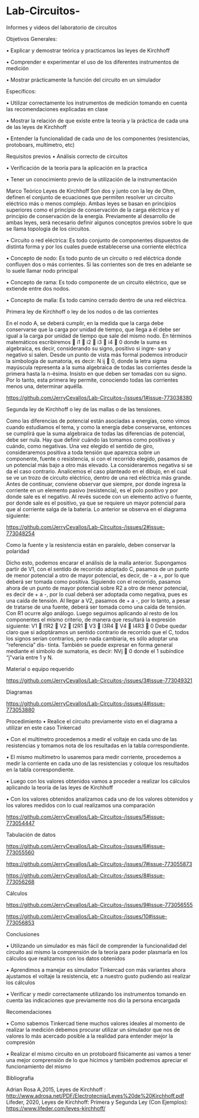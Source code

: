 # Lab-Circuitos-
Informes y videos del laboratorio de circuitos

Objetivos
Generales:

•	Explicar y demostrar teórica y practicamos las leyes de Kirchhoff

•	Comprender e experimentar el uso de los diferentes instrumentos de medición 

•	Mostrar prácticamente la función del circuito en un simulador

Específicos:

•	Utilizar correctamente los instrumentos de medición tomando en cuenta las recomendaciones explicadas en clase 

•	Mostrar la relación de que existe entre la teoría y la práctica de cada una de las leyes de Kirchhoff 

•	Entender la funcionalidad de cada uno de los componentes (resistencias, protoboars, multímetro, etc)

Requisitos previos
•	Análisis correcto de circuitos 

•	Verificación de la teoría para la aplicación en la practica 

•	Tener un conocimiento previo de la utilización de la instrumentación 


Marco Teórico 
Leyes de Kirchhoff
Son dos y junto con la ley de Ohm, definen el conjunto de ecuaciones que permiten resolver un circuito eléctrico más o menos complejo. Ambas leyes se basan en principios superiores como el principio de conservación de la carga eléctrica y el principio de conservación de la energía. Previamente al desarrollo de ambas leyes, será necesario definir algunos conceptos previos sobre lo que se llama topología de los circuitos.

•	Circuito o red eléctrica: Es todo conjunto de componentes dispuestos de distinta forma y por los cuales puede establecerse una corriente eléctrica

•	Concepto de nodo: Es todo punto de un circuito o red eléctrica donde confluyen dos o más corrientes. Si las corrientes son de tres en adelante se lo suele llamar nodo principal

•	Concepto de rama: Es todo componente de un circuito eléctrico, que se extiende entre dos nodos.

•	Concepto de malla: Es todo camino cerrado dentro de una red eléctrica.


Primera ley de Kirchhoff o ley de los nodos o de las corrientes

En el nodo A, se deberá cumplir, en la medida que la carga debe conservarse que la carga por unidad de tiempo, que llega a él debe ser igual a la carga por unidad de tiempo que sale del mismo nodo. En términos matemáticos escribiremos  i1  i2  i3  i4  0 donde la suma es algebraica, es decir, considerando su signo, positivo si ingre- san y negativo si salen. Desde un punto de vista más formal podemos introducir la simbología de sumatoria, es 
decir:	N ij  0, donde la letra sigma mayúscula representa a la suma algebraica de todas las corrientes desde la primera hasta la n-ésima. Insisto en que deben ser tomadas con su signo. Por lo tanto, esta primera ley permite, conociendo todas las corrientes menos una, determinar aquélla.

https://github.com/JerryCevallos/Lab-Circuitos-/issues/1#issue-773038380

Segunda ley de Kirchhoff o ley de las mallas o de las tensiones.
 
Como las diferencias de potencial están asociadas a energías, como vimos cuando estudiamos el tema, y como la energía debe conservarse, entonces se cumplirá que la suma algebraica de todas las diferencias de potencial, debe ser nula. Hay que definir cuándo las tomamos como positivas y cuándo, como negativas.
Una vez elegido el sentido de giro, consideraremos positiva a toda tensión que aparezca sobre un componente, fuente o resistencia, si con el recorrido elegido, pasamos de un potencial más bajo a otro más elevado. La consideraremos negativa si se da el caso contrario.
Analicemos el caso planteado en el dibujo, en el cual se ve un trozo de circuito eléctrico, dentro de una red eléctrica más grande. Antes de continuar, conviene observar que siempre, por donde ingresa la corriente en un elemento pasivo (resistencia), es el polo positivo y por donde sale es el negativo. Al revés sucede con un elemento activo o fuente, por donde sale es el positivo, ya que se requiere un mayor potencial para que al corriente salga de la batería. Lo anterior se observa en el diagrama siguiente:

https://github.com/JerryCevallos/Lab-Circuitos-/issues/2#issue-773048254

Como la fuente y la resistencia están en paralelo, deben conservar la polaridad

Dicho esto, podemos encarar el análisis de la malla anterior.
Supongamos partir de V1, con el sentido de recorrido adoptado C, pasamos de un punto de menor potencial a otro de mayor potencial, es decir, de - a +, por lo que deberá ser tomada como positiva. Siguiendo con el recorrido, pasamos ahora de un punto de mayor potencial sobre R2 a otro de menor potencial, es decir de + a -, por lo cual deberá ser adoptada como 
negativa, pues es una caída de tensión. Al llegar a V2, pasamos de + a -, por lo tanto, a pesar de tratarse de una fuente, deberá ser tomada como una caída de tensión. Con R1 ocurre algo análogo. Luego seguimos aplicando al resto de los componentes el mismo criterio, de manera que resultará la expresión siguiente: V1  I1R2  V2  I2R1  V3  I3R4  V4  I4R3  0 Debe quedar claro que si adoptáramos un sentido contrario de recorrido que el C, todos los signos serían contrarios, pero nada cambiaría, es sólo adoptar una “referencia” dis- tinta.
También se puede expresar en forma general mediante el símbolo de sumatoria, es decir:	         NVj  0 donde el
1
subíndice “j”varía entre 1 y N.


Material o equipo requerido

https://github.com/JerryCevallos/Lab-Circuitos-/issues/3#issue-773049321

Diagramas

https://github.com/JerryCevallos/Lab-Circuitos-/issues/4#issue-773053880

 
Procedimiento 
•	Realice el circuito previamente visto en el diagrama a utilizar en este caso Tinkercad 

•	Con el multímetro procedemos a medir el voltaje en cada uno de las resistencias y tomamos nota de los resultadas en la tabla correspondiente.


•	El mismo multímetro lo usaremos para medir corriente, procedemos a medir la corriente en cada uno de las resistencias y coloque los resultados en la tabla correspondiente.

•	Luego con los valores obtenidos vamos a proceder a realizar los cálculos aplicando la teoría de las leyes de Kirchhoff


•	Con los valores obtenidos analizamos cada uno de los valores obtenidos y los valores medidos con lo cual realizamos una comparación 

https://github.com/JerryCevallos/Lab-Circuitos-/issues/5#issue-773054447


Tabulación de datos

https://github.com/JerryCevallos/Lab-Circuitos-/issues/6#issue-773055560

https://github.com/JerryCevallos/Lab-Circuitos-/issues/7#issue-773055873

https://github.com/JerryCevallos/Lab-Circuitos-/issues/8#issue-773056268

Cálculos

https://github.com/JerryCevallos/Lab-Circuitos-/issues/9#issue-773056555

https://github.com/JerryCevallos/Lab-Circuitos-/issues/10#issue-773056853



Conclusiones

•	Utilizando un simulador es más fácil de comprender la funcionalidad del circuito asi mismo la comprensión de la teoría para poder plasmarla en los cálculos que realizamos con los datos obtenidos

•	Aprendimos a manejar es simulador Tinkercad con más variantes ahora ajustamos el voltaje la resistencia, etc a nuestro gusto pudiendo asi realizar los cálculos

•	Verificar y medir correctamente utilizando los instrumentos tomando en cuenta las indicaciones que previamente nos dio la persona encargada 


Recomendaciones 

•	Como sabemos Tinkercad tiene muchos valores ideales al momento de realizar la medición debemos procurar utilizar un simulador que nos de valores lo más acercado posible a la realidad para entender mejor la compresión 

•	Realizar el mismo circuito en un protoboard físicamente asi vamos a tener una mejor comprensión de lo que hicimos y también podremos apreciar el funcionamiento del mismo


Bibliografia 

Adrian Rosa A,2015, Leyes de Kirchhoff : http://www.adrosa.net/PDF/Electrotecnia/Leyes%20de%20Kirchhoff.pdf
Lifeder, 2020, Leyes de Kirchhoff: Primera y Segunda Ley (Con Ejemplos): https://www.lifeder.com/leyes-kirchhoff/

